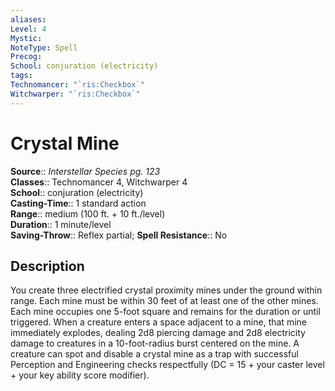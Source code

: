 ```yaml
---
aliases: 
Level: 4
Mystic: 
NoteType: Spell
Precog: 
School: conjuration (electricity) 
tags: 
Technomancer: "`ris:Checkbox`"
Witchwarper: "`ris:Checkbox`"
---
```


# Crystal Mine

**Source**:: _Interstellar Species pg. 123_  
**Classes**:: Technomancer 4, Witchwarper 4  
**School**:: conjuration (electricity)  
**Casting-Time**:: 1 standard action  
**Range**:: medium (100 ft. + 10 ft./level)  
**Duration**:: 1 minute/level  
**Saving-Throw**:: Reflex partial;
**Spell Resistance**:: No

## Description

You create three electrified crystal proximity mines under the ground within range. Each mine must be within 30 feet of at least one of the other mines. Each mine occupies one 5-foot square and remains for the duration or until triggered. When a creature enters a space adjacent to a mine, that mine immediately explodes, dealing 2d8 piercing damage and 2d8 electricity damage to creatures in a 10-foot-radius burst centered on the mine. A creature can spot and disable a crystal mine as a trap with successful Perception and Engineering checks respectfully (DC = 15 + your caster level + your key ability score modifier).
